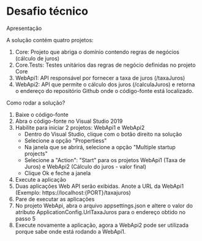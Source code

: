 # Desafio técnico

Apresentação

A solução contém quatro projetos:

1. Core: Projeto que abriga o domínio contendo regras de negócios (cálculo de juros)
2. Core.Tests: Testes unitários das regras de negócio definidas no projeto Core
3. WebApi1: API responsável por fornecer a taxa de juros (/taxaJuros)
4. WebApi2: API que permite o cálculo dos juros (/calculaJuros) e retorna o endereço do repositório Github onde o código-fonte está localizado.


Como rodar a solução?

1. Baixe o código-fonte
2. Abra o código-fonte no Visual Studio 2019
3. Habilite para iniciar 2 projetos: WebApi1 e WebApi2
    - Dentro do Visual Studio, clique com o botão direito na solução
    - Selecione a opção "Propertiess"
    - Na janela que se abrirá, selecione a opção "Multiple startup projects"
    - Selecione a "Action": "Start" para os projetos WebApi1 (Taxa de Juros) e WebApi2 (Cálculo do juros - valor final)
    - Clique Ok e feche a janela
4. Execute a aplicação
5. Duas aplicações Web API serão exibidas. Anote a URL da WebApi1 (Exemplo: https://localhost:{PORT}/taxajuros)
6. Pare de executar as aplicações
7. No projeto WebApi, abra o arquivo appsettings.json e altere o valor do atributo ApplicationConfig.UrlTaxaJuros para o endereço obtido no passo 5
8. Execute novamente a aplicação, agora a WebApi2 pode ser utilizada porque sabe onde está rodando a WebApi1.
